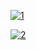 [![1](https://user-images.githubusercontent.com/115879524/225759125-0487072b-f2f5-4bbc-b397-1341542fd49a.png)](README-en.md)

[![2](https://user-images.githubusercontent.com/115879524/225759129-3613d4f4-86fb-46e2-a9bc-68f2633230d1.png)](README-pt.md)
